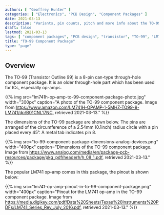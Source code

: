 ```yaml
---
authors: [ "Geoffrey Hunter" ]
categories: [ "Electronics", "PCB Design", "Component Packages" ]
date: 2021-03-13
description: "Variants, pin counts, pitch and more info about the TO-99 component package."
draft: false
lastmod: 2021-03-13
tags: [ "component packages", "PCB design", "transistor", "TO-99", "LM741", "op-amp" ]
title: "TO-99 Component Package"
type: "page"
---
```


## Overview

The TO-99 (Transistor Outline 99) is a 8-pin can-type through-hole component package. It is an older through-hole part which has been used for ICs, especially op-amps.

{{% img src="lm741h-op-amp-to-99-component-package-photo.jpg" width="300px" caption="A photo of the TO-99 component package. Image from https://www.amazon.com/LM741H-OPAMP-1-5MHZ-TO99-8-LM741/dp/B01CNL17NC, retrieved 2021-03-13." %}}

The dimensions of the TO-99 package are shown below. The pins are arranged of the circumference of a 2.54mm (0.1inch) radius circle with a pin placed every 45°. A metal tab indicates pin 8.

{{% img src="to-99-component-package-dimensions-analog-devices.png" width="400px" caption="Dimensions of the TO-99 component package. Image from https://www.analog.com/media/en/package-pcb-resources/package/pkg_pdf/headerh/h_08_1.pdf, retrieved 2021-03-13." %}}

The popular LM741 op-amp comes in this package, the pinout is shown below:

{{% img src="lm741-op-amp-pinout-in-to-99-component-package.png" width="400px" caption="Pinout for the LM741 op-amp in the TO-99 component package. Image from https://media.digikey.com/pdf/Data%20Sheets/Texas%20Instruments%20PDFs/LM741_Series_Rev_July_2016.pdf, retrieved 2021-03-13." %}}